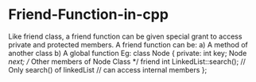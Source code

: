 # Friend-Function-in-cpp
Like friend class, a friend function can be given special grant to access private and protected members. A friend function can be: a) A method of another class b) A global function Eg: class Node { private: int key; Node *next; /* Other members of Node Class */ friend int LinkedList::search(); // Only search() of linkedList // can access internal members };
